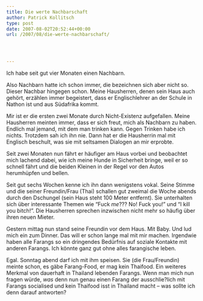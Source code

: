 ```yaml
---
title: Die werte Nachbarschaft
author: Patrick Kollitsch
type: post
date: 2007-08-02T20:52:44+00:00
url: /2007/08/die-werte-nachbarschaft/




---
```

Ich habe seit gut vier Monaten einen Nachbarn. 

Also Nachbarn hatte ich schon immer, die bezeichnen sich aber nicht so. Dieser Nachbar hingegen schon. Meine Hausherren, denen sein Haus auch gehört, erzählen immer begeistert, dass er Englischlehrer an der Schule in Nathon ist und aus Südafrika kommt. 

Mir ist er die ersten zwei Monate durch Nicht-Existenz aufgefallen. Meine Hausherren meinten immer, dass er sich freut, mich als Nachbarn zu haben. Endlich mal jemand, mit dem man trinken kann. Gegen Trinken habe ich nichts. Trotzdem sah ich ihn nie. Dann hat er die Hausherrin mal mit Englisch beschult, was sie mit seltsamen Dialogen an mir erprobte.

Seit zwei Monaten nun fährt er häufiger am Haus vorbei und beobachtet mich lachend dabei, wie ich meine Hunde in Sicherheit bringe, weil er so schnell fährt und die beiden Kleinen in der Regel vor den Autos herumhüpfen und bellen.

Seit gut sechs Wochen kenne ich ihn dann wenigstens vokal. Seine Stimme und die seiner Freundin/Frau (Thai) schallen gut zweimal die Woche abends durch den Dschungel (sein Haus steht 100 Meter entfernt). Sie unterhalten sich über interessante Themen wie &#8220;Fuck _me_??? No! Fuck you!&#8221; und &#8220;I kill you bitch!&#8221;. Die Hausherren sprechen inzwischen nicht mehr so häufig über ihren neuen Mieter.

Gestern mittag nun stand seine Freundin vor dem Haus. Mit Baby. Und lud mich ein zum Dinner. Das will er schon lange mal mit mir machen. Irgendwie haben alle Farangs so ein dringendes Bedürfnis auf soziale Kontakte mit anderen Farangs. Ich könnte ganz gut ohne alles farangische leben. 

Egal. Sonntag abend darf ich mit ihm speisen. Sie (die Frau/Freundin) meinte schon, es gäbe Farang-Food, er mag kein Thaifood. Ein weiteres Merkmal von dauerhaft in Thailand lebenden Farangs. Wenn man mich nun fragen würde, _was_ denn nun genau einen Farang der ausschlie?lich mit Farangs socialised und kein Thaifood isst in Thailand macht &#8211; was sollte ich denn darauf antworten?